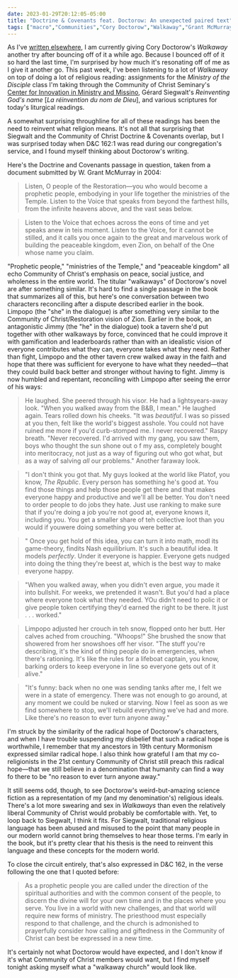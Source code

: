 ```yaml
---
date: 2023-01-29T20:12:05-05:00
title: "Doctrine & Covenants feat. Doctorow: An unexpected paired text"
tags: ["macro","Communities","Cory Doctorow","Walkaway","Grant McMurray","Zion","kingdom of God","Doctrine & Covenants","Ministry of the Disciple course","Graceland CIMM","hope","radical hope","Gérard Siegwalt","La réinvention du nom de Dieu"]
---
```

As I've [written elsewhere](https://spencergreenhalgh.com/work/cory-doctorow-on-behaviorism/), I am currently giving Cory Doctorow's *Walkaway* another try after bouncing off of it a while ago. Because I bounced off of it so hard the last time, I'm surprised by how much it's resonating off of me as I give it another go. This past week, I've been listening to a lot of *Walkaway* on top of doing a lot of religious reading: assignments for the *Ministry of the Disciple* class I'm taking through the Community of Christ Seminary's [Center for Innovation in Ministry and Missino](https://www.graceland.edu/academics/community-of-christ-seminary/center-for-innovation-in-ministry-and-mission/), Gérard Siegwalt's *Reinventing God's name* [*La réinvention du nom de Dieu*], and various scriptures for today's liturgical readings. 

A somewhat surprising throughline for all of these readings has been the need to reinvent what religion means. It's not all that surprising that Siegwalt and the Community of Christ Doctrine & Covenants overlap, but I was surprised today when D&C 162:1 was read during our congregation's service, and I found myself thinking about Doctorow's writing.

Here's the Doctrine and Covenants passage in question, taken from a document submitted by W. Grant McMurray in 2004: 

> Listen, O people of the Restoration—you who would become a prophetic people, embodying in your life together the ministries of the Temple. Listen to the Voice that speaks from beyond the farthest hills, from the infinite heavens above, and the vast seas below.

> Listen to the Voice that echoes across the eons of time and yet speaks anew in teis moment. Listen to the Voice, for it cannot be stilled, and it calls you once again to the great and marvelous work of building the peaceable kingdom, even Zion, on behalf of the One whose name you claim. 

"Prophetic people," "ministries of the Temple," and "peaceable kingdom" all echo Community of Christ's emphasis on peace, social justice, and wholeness in the entire world. The titular "walkaways" of Doctorow's novel are after something similar. It's hard to find a single passage in the book that summarizes all of this, but here's one conversation between two characters reconciling after a dispute described earlier in the book. Limpopo (the "she" in the dialogue) is after something very similar to the Community of Christ/Restoration vision of Zion. Earlier in the book, an antagonistic Jimmy (the "he" in the dialogue) took a tavern she'd put together with other walkaways by force, convinced that he could improve it with gamification and leaderboards rather than with an idealistic vision of everyone contributes what they can, everyone takes what they need. Rather than fight, Limpopo and the other tavern crew walked away in the faith and hope that there was sufficient for everyone to have what they needed—that they could build back better and stronger without having to fight. Jimmy is now humbled and repentant, reconciling with Limpopo after seeing the error of his ways:

> He laughed. She peered through his visor. He had a lightsyears-away look. "When you walked away from the B&B, I mean." He laughed again. Tears rolled down his cheeks. "It was *beautiful*. I was so pissed at you then, felt like the world's biggest asshole. You could not have ruined me more if you'd curb-stomped me. I never recovered." Raspy breath. "Never recovered. I'd arrived with my gang, you saw them, boys who thought the sun shone out o f my ass, completely bought into meritocracy, not just as a way of figuring out who got what, but as a way of salving *all* our problems." Another faraway look. 

> "I don't think you got that. My guys looked at the world like Platof, you know, *The Rpublic*. Every person has something he's good at. You find those things and help those people get there and that makes everyone happy and productive and we'll all be better. You don't need to order people to do jobs they hate. Just use ranking to make sure that if you're doing a job you're not good at, everyone knows it, including you. You get a smaller share of teh collective loot than you would if youwere doing something you were better at.

> " Once you get hold of this idea, you can turn it into math, modl its game-theory, findits Nash equilibrium. It's such a beautiful idea. It models *perfectly*. Under it everyone is happier. Everyone gets nudged into doing the thing they're beest at, which is the best way to make everyone happy. 

> "When you walked away, when you didn't even argue, you made it into bullshit. For weeks, we pretended it wasn't. But you'd had a place where everyone took what they needed. YOu didn't need to polic it or give people token certifying they'd earned the right to be there. It just . . . worked." 

> Limpopo adjusted her crouch in teh snow, flopped onto her butt. Her calves ached from crouching. "Whoops!" She brushed the snow that showered from her snowshoes off her visor. "The stuff you're describing, it's the kind of thing people do in emergencies, when there's rationing. It's like the rules for a lifeboat captain, you know, barking orders to keep everyone in line so everyone gets out of it alive." 

> "It's funny: back when no one was sending tanks after me, I felt we were in a state of emergency. There was not enough to go around, at any moment we could be nuked or starving. Now I feel as soon as we find somewhere to stop, we'll rebuild everything we've had and more. Like there's no reason to ever turn anyone away."

I'm struck by the similarity of the radical hope of Doctorow's characters, and when I have trouble suspending my disbelief that such a radical hope is worthwhile, I remember that my ancestors in 19th century Mormonism expressed similar radical hope. I also think how grateful I am that my co-religionists in the 21st century Community of Christ still preach this radical hope—that we still believe in a denomination that humanity can find a way fo there to be "no reason to ever turn anyone away."

It still seems odd, though, to see Doctorow's weird-but-amazing science fiction as a representation of my (and my denomination's) religious ideals. There's a lot more swearing and sex in *Walkaways* than even the relatively liberal Community of Christ would probably be comfortable with. Yet, to loop back to Siegwalt, I think it fits. For Siegwalt, traditional religious language has been abused and misused to the point that many people in our modern world cannot bring themselves to hear those terms. I'm early in the book, but it's pretty clear that his thesis is the need to reinvent this language and these concepts for the modern world. 

To close the circuit entirely, that's also expressed in D&C 162, in the verse following the one that I quoted before: 

> As a prophetic people you are called under the direction of the spiritual authorities and with the common consent of the people, to discern the divine will for your own time and in the places where you serve. You live in a world with new challenges, and that world will require new forms of ministry. The priesthood must especially respond to that challenge, and the church is admonished to prayerfully consider how calling and giftedness in the Community of Christ can best be expressed in a new time. 

It's certainly not what Doctorow would have expected, and I don't know if it's what Community of Christ members would want, but I find myself tonight asking myself what a "walkaway church" would look like.